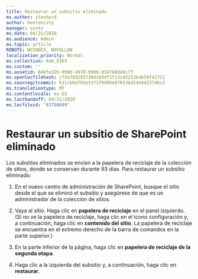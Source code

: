 ```yaml
---
title: Restaurar un subsitio eliminado
ms.author: stevhord
author: bentoncity
manager: scotv
ms.date: 04/21/2020
ms.audience: Admin
ms.topic: article
ROBOTS: NOINDEX, NOFOLLOW
localization_priority: Normal
ms.collection: Adm_O365
ms.custom: ''
ms.assetid: 646fe22b-9980-4970-800b-034788de0c7f
ms.openlocfilehash: c7da70d293730dcb5df1f13c42252bab58f41711
ms.sourcegitcommit: 631cbb5f03e5371f0995e976536d24e9d13746c3
ms.translationtype: MT
ms.contentlocale: es-ES
ms.lasthandoff: 04/22/2020
ms.locfileid: "43758699"
---
```

# <a name="restore-a-deleted-sharepoint-subsite"></a>Restaurar un subsitio de SharePoint eliminado

Los subsitios eliminados se envían a la papelera de reciclaje de la colección de sitios, donde se conservan durante 93 días. Para restaurar un subsitio eliminado:
  
1. En el nuevo centro de administración de SharePoint, busque el sitio desde el que se eliminó el subsitio y asegúrese de que es un administrador de la colección de sitios. 
    
2. Vaya al sitio. Haga clic en **papelera de reciclaje** en el panel izquierdo. (Si no ve la papelera de reciclaje, haga clic en el icono configuración y, a continuación, haga clic en **contenido del sitio**. La papelera de reciclaje se encuentra en el extremo derecho de la barra de comandos en la parte superior.)
    
3. En la parte inferior de la página, haga clic en **papelera de reciclaje de la segunda etapa**.
    
4. Haga clic a la izquierda del subsitio y, a continuación, haga clic en **restaurar**.
    

